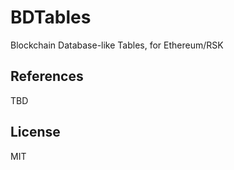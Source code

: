 # BDTables

Blockchain Database-like Tables, for Ethereum/RSK


## References

TBD

## License

MIT

